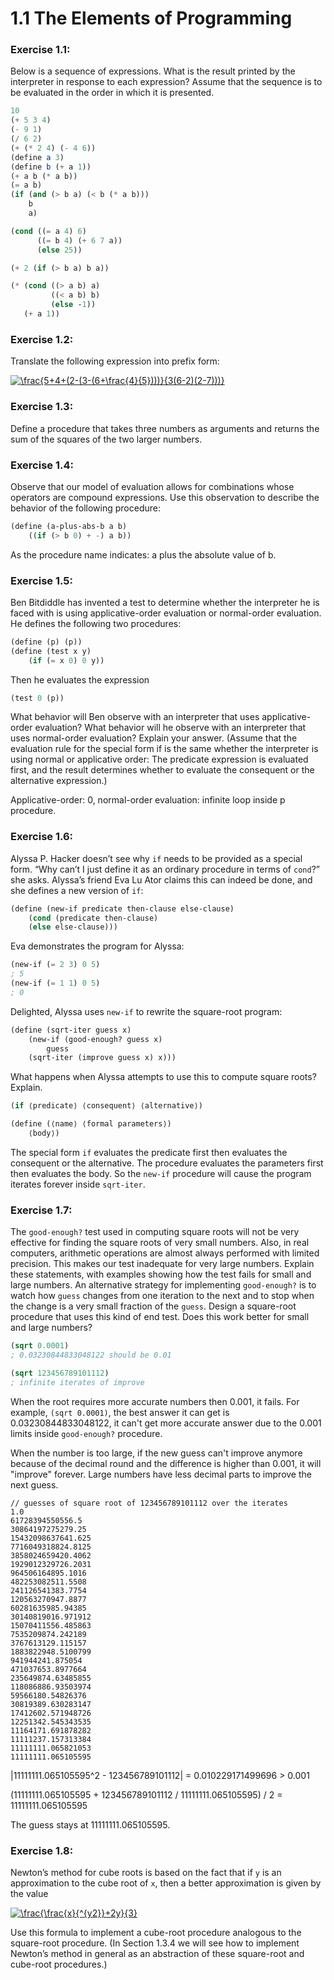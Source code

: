 # 1.1 The Elements of Programming

### Exercise 1.1:

Below is a sequence of expressions. What is the result printed by the interpreter in response to each expression? Assume that the sequence is to be evaluated in the order in which it is presented.

```scheme
10
(+ 5 3 4)
(- 9 1)
(/ 6 2)
(+ (* 2 4) (- 4 6))
(define a 3)
(define b (+ a 1))
(+ a b (* a b))
(= a b)
(if (and (> b a) (< b (* a b)))
    b
    a)

(cond ((= a 4) 6)
      ((= b 4) (+ 6 7 a))
      (else 25))

(+ 2 (if (> b a) b a))

(* (cond ((> a b) a)
         ((< a b) b)
         (else -1))
   (+ a 1))
```

### Exercise 1.2:

Translate the following expression into prefix form:

<a href="https://www.codecogs.com/eqnedit.php?latex=\frac{5&plus;4&plus;(2-(3-(6&plus;\frac{4}{5})))}{3(6-2)(2-7)))}" target="_blank"><img src="https://latex.codecogs.com/gif.latex?\frac{5&plus;4&plus;(2-(3-(6&plus;\frac{4}{5})))}{3(6-2)(2-7)))}" title="\frac{5+4+(2-(3-(6+\frac{4}{5})))}{3(6-2)(2-7)))}" /></a>

### Exercise 1.3:

Define a procedure that takes three numbers as arguments and returns the sum of the squares of the two larger numbers.

### Exercise 1.4:

Observe that our model of evaluation allows for combinations whose operators are compound expressions. Use this observation to describe the behavior of the following procedure:

```scheme
(define (a-plus-abs-b a b)
    ((if (> b 0) + -) a b))
```

As the procedure name indicates: a plus the absolute value of b.

### Exercise 1.5:

Ben Bitdiddle has invented a test to determine whether the interpreter he is faced with is using applicative-order evaluation or normal-order evaluation. He defines the following two procedures:

```scheme
(define (p) (p))
(define (test x y)
    (if (= x 0) 0 y))
```

Then he evaluates the expression

```scheme
(test 0 (p))
```

What behavior will Ben observe with an interpreter that uses applicative-order evaluation? What behavior will he observe with an interpreter that uses normal-order evaluation? Explain your answer. (Assume that the evaluation rule for the special form if is the same whether the interpreter is using normal or applicative order: The predicate expression is evaluated first, and the result determines whether to evaluate the consequent or the alternative expression.)

Applicative-order: 0, normal-order evaluation: infinite loop inside p procedure.

### Exercise 1.6:

Alyssa P. Hacker doesn’t see why `if` needs to be provided as a special form. “Why can’t I just define it as an ordinary procedure in terms of `cond`?” she asks. Alyssa’s friend Eva Lu Ator claims this can indeed be done, and she defines a new version of `if`:

```scheme
(define (new-if predicate then-clause else-clause)
    (cond (predicate then-clause)
    (else else-clause)))
```

Eva demonstrates the program for Alyssa:

```scheme
(new-if (= 2 3) 0 5)
; 5
(new-if (= 1 1) 0 5)
; 0
```

Delighted, Alyssa uses `new-if` to rewrite the square-root program:

```scheme
(define (sqrt-iter guess x)
    (new-if (good-enough? guess x)
        guess
    (sqrt-iter (improve guess x) x)))
```

What happens when Alyssa attempts to use this to compute square roots? Explain.

```scheme
(if ⟨predicate⟩ ⟨consequent⟩ ⟨alternative⟩)

(define (⟨name⟩ ⟨formal parameters⟩)
    ⟨body⟩)
```

The special form `if` evaluates the predicate first then evaluates the consequent or the alternative. The procedure evaluates the parameters first then evaluates the body. So the `new-if` procedure will cause the program iterates forever inside `sqrt-iter`.

### Exercise 1.7:

The `good-enough?` test used in computing square roots will not be very effective for finding the square roots of very small numbers. Also, in real computers, arithmetic operations are almost always performed with limited precision. This makes our test inadequate for very large numbers. Explain these statements, with examples showing how the test fails for small and large numbers. An alternative strategy for implementing `good-enough?` is to watch how `guess` changes from one iteration to the next and to stop when the change is a very small fraction of the `guess`. Design a square-root procedure that uses this kind of end test. Does this work better for small and large numbers?

```scheme
(sqrt 0.0001)
; 0.03230844833048122 should be 0.01

(sqrt 123456789101112)
; infinite iterates of improve
```

When the root requires more accurate numbers then 0.001, it fails. For example, `(sqrt 0.0001)`, the best answer it can get is 0.03230844833048122, it can't get more accurate answer due to the 0.001 limits inside `good-enough?` procedure.

When the number is too large, if the new guess can't improve anymore because of the decimal round and the difference is higher than 0.001, it will "improve" forever. Large numbers have less decimal parts to improve the next guess.

```
// guesses of square root of 123456789101112 over the iterates
1.0
61728394550556.5
30864197275279.25
15432098637641.625
7716049318824.8125
3858024659420.4062
1929012329726.2031
964506164895.1016
482253082511.5508
241126541383.7754
120563270947.8877
60281635985.94385
30140819016.971912
15070411556.485863
7535209874.242189
3767613129.115157
1883822948.5100799
941944241.875054
471037653.8977664
235649874.63485855
118086886.93503974
59566180.54826376
30819389.630283147
17412602.571948726
12251342.545343535
11164171.691878282
11111237.157313384
11111111.065821053
11111111.065105595
```

|11111111.065105595^2 - 123456789101112| = 0.010229171499696 > 0.001

(11111111.065105595 + 123456789101112 / 11111111.065105595) / 2 = 11111111.065105595

The guess stays at 11111111.065105595.

### Exercise 1.8:

Newton’s method for cube roots is based on the fact that if `y` is an approximation to the cube root of `x`, then a better approximation is given by the value

<a href="https://www.codecogs.com/eqnedit.php?latex=\frac{\frac{x}{^{y2}}&plus;2y}{3}" target="_blank"><img src="https://latex.codecogs.com/gif.latex?\frac{\frac{x}{^{y2}}&plus;2y}{3}" title="\frac{\frac{x}{^{y2}}+2y}{3}" /></a>

Use this formula to implement a cube-root procedure analogous to the square-root procedure. (In Section 1.3.4 we will see how to implement Newton’s method in general as an abstraction of these square-root and cube-root procedures.)
